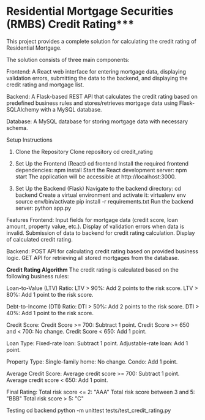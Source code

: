# Residential Mortgage Securities (RMBS) Credit Rating***

This project provides a complete solution for calculating the credit rating of Residential Mortgage.

The solution consists of three main components:

Frontend: A React web interface for entering mortgage data, displaying validation errors, submitting the data to the backend, and displaying the credit rating and mortgage list.

Backend: A Flask-based REST API that calculates the credit rating based on predefined business rules and stores/retrieves mortgage data using Flask-SQLAlchemy with a MySQL database.

Database: A MySQL database for storing mortgage data with necessary schema.


Setup Instructions
1. Clone the Repository
Clone repository
cd credit_rating

2. Set Up the Frontend (React)
cd frontend
Install the required frontend dependencies:
npm install
Start the React development server:
npm start
The application will be accessible at http://localhost:3000.

3. Set Up the Backend (Flask)
Navigate to the backend directory:
cd backend
Create a virtual environment and activate it:
virtualenv env
source env/bin/activate
pip install -r requirements.txt
Run the backend server:
python app.py


Features
Frontend:
Input fields for mortgage data (credit score, loan amount, property value, etc.).
Display of validation errors when data is invalid.
Submission of data to backend for credit rating calculation.
Display of calculated credit rating.

Backend:
POST API for calculating credit rating based on provided business logic.
GET API for retrieving all stored mortgages from the database.

**Credit Rating Algorithm**
The credit rating is calculated based on the following business rules:

Loan-to-Value (LTV) Ratio:
LTV > 90%: Add 2 points to the risk score.
LTV > 80%: Add 1 point to the risk score.

Debt-to-Income (DTI) Ratio:
DTI > 50%: Add 2 points to the risk score.
DTI > 40%: Add 1 point to the risk score.

Credit Score:
Credit Score >= 700: Subtract 1 point.
Credit Score >= 650 and < 700: No change.
Credit Score < 650: Add 1 point.

Loan Type:
Fixed-rate loan: Subtract 1 point.
Adjustable-rate loan: Add 1 point.

Property Type:
Single-family home: No change.
Condo: Add 1 point.

Average Credit Score:
Average credit score >= 700: Subtract 1 point.
Average credit score < 650: Add 1 point.

Final Rating:
Total risk score <= 2: "AAA"
Total risk score between 3 and 5: "BBB"
Total risk score > 5: "C"


Testing
cd backend
python -m unittest tests/test_credit_rating.py
